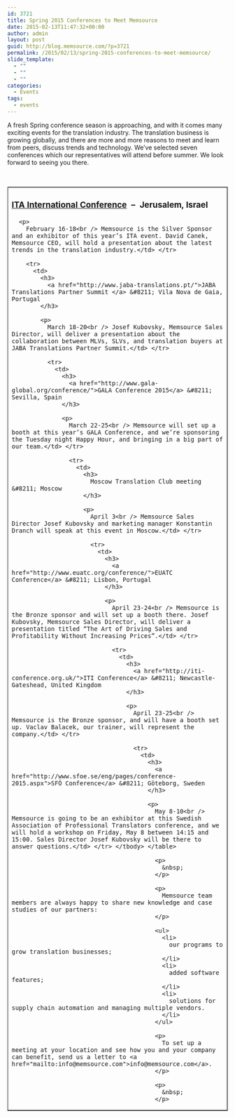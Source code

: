 ```yaml
---
id: 3721
title: Spring 2015 Conferences to Meet Memsource
date: 2015-02-13T11:47:32+00:00
author: admin
layout: post
guid: http://blog.memsource.com/?p=3721
permalink: /2015/02/13/spring-2015-conferences-to-meet-memsource/
slide_template:
  - ""
  - ""
  - ""
categories:
  - Events
tags:
  - events
---
```

A fresh Spring conference season is approaching, and with it comes many exciting events for the translation industry. The translation business is growing globally, and there are more and more reasons to meet and learn from peers, discuss trends and technology. We’ve selected seven conferences which our representatives will attend before summer. We look forward to seeing you there.<!--more-->

&nbsp;

<table border="1" style="width:100%">
  <tr>
    <td>
      <h3>
        <a href="http://www.ita.org.il/index.php?cnt=_conferences&lang=english">ITA International Conference</a>  &#8211;  Jerusalem, Israel
      </h3>
      
      <p>
        February 16-18<br /> Memsource is the Silver Sponsor and an exhibitor of this year’s ITA event. David Canek, Memsource CEO, will hold a presentation about the latest trends in the translation industry.</td> </tr> 
        
        <tr>
          <td>
            <h3>
              <a href="http://www.jaba-translations.pt/">JABA Translations Partner Summit </a> &#8211; Vila Nova de Gaia, Portugal
            </h3>
            
            <p>
              March 18-20<br /> Josef Kubovsky, Memsource Sales Director, will deliver a presentation about the collaboration between MLVs, SLVs, and translation buyers at JABA Translations Partner Summit.</td> </tr> 
              
              <tr>
                <td>
                  <h3>
                    <a href="http://www.gala-global.org/conference/">GALA Conference 2015</a> &#8211; Sevilla, Spain
                  </h3>
                  
                  <p>
                    March 22-25<br /> Memsource will set up a booth at this year’s GALA Conference, and we’re sponsoring the Tuesday night Happy Hour, and bringing in a big part of our team.</td> </tr> 
                    
                    <tr>
                      <td>
                        <h3>
                          Moscow Translation Club meeting &#8211; Moscow
                        </h3>
                        
                        <p>
                          April 3<br /> Memsource Sales Director Josef Kubovsky and marketing manager Konstantin Dranch will speak at this event in Moscow.</td> </tr> 
                          
                          <tr>
                            <td>
                              <h3>
                                <a href="http://www.euatc.org/conference/">EUATC Conference</a> &#8211; Lisbon, Portugal
                              </h3>
                              
                              <p>
                                April 23-24<br /> Memsource is the Bronze sponsor and will set up a booth there. Josef Kubovsky, Memsource Sales Director, will deliver a presentation titled “The Art of Driving Sales and Profitability Without Increasing Prices”.</td> </tr> 
                                
                                <tr>
                                  <td>
                                    <h3>
                                      <a href="http://iti-conference.org.uk/">ITI Conference</a> &#8211; Newcastle-Gateshead, United Kingdom
                                    </h3>
                                    
                                    <p>
                                      April 23-25<br /> Memsource is the Bronze sponsor, and will have a booth set up. Vaclav Balacek, our trainer, will represent the company.</td> </tr> 
                                      
                                      <tr>
                                        <td>
                                          <h3>
                                            <a href="http://www.sfoe.se/eng/pages/conference-2015.aspx">SFÖ Conference</a> &#8211; Göteborg, Sweden
                                          </h3>
                                          
                                          <p>
                                            May 8-10<br /> Memsource is going to be an exhibitor at this Swedish Association of Professional Translators conference, and we will hold a workshop on Friday, May 8 between 14:15 and 15:00. Sales Director Josef Kubovsky will be there to answer questions.</td> </tr> </tbody> </table> 
                                            
                                            <p>
                                              &nbsp;
                                            </p>
                                            
                                            <p>
                                              Memsource team members are always happy to share new knowledge and case studies of our partners:
                                            </p>
                                            
                                            <ul>
                                              <li>
                                                our programs to grow translation businesses;
                                              </li>
                                              <li>
                                                added software features;
                                              </li>
                                              <li>
                                                solutions for supply chain automation and managing multiple vendors.
                                              </li>
                                            </ul>
                                            
                                            <p>
                                              To set up a meeting at your location and see how you and your company can benefit, send us a letter to <a href="mailto:info@memsource.com">info@memsource.com</a>.
                                            </p>
                                            
                                            <p>
                                              &nbsp;
                                            </p>